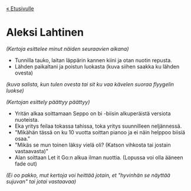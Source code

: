 [« Etusivulle](https://20tiko4.github.io/tiimiesittely/)

# Aleksi Lahtinen

*(Kertoja esittelee minut näiden seuraavien aikana)*

- Tunnilla tauko, laitan läppärin kannen kiini ja otan nuotin repusta.
- Lähden paikaltani ja poistun luokasta (kuva siihen saakka ku lähden ovesta)

*(kuva salista, kun tulen ovesta tai sit ku vaa kävelen suoraa flyygelin luokse)*

*(Kertojan esittely päättyy päättyy)*

- Yritän alkaa soittamaan Seppo on bi -biisin alkuperäistä versiota nuoteista.
- Eka yritys feilaa tokassa tahissa, toka yritys suunnilleen neljännessä. 
- "Mikähän tässä on ku 10 vuotta soittan pianoo ja ei näin helppoo biisiä osaa."
- "Mikäs se mun toinen läksy vielä oli? (Katson vihkosta tai jostain vastaavasta)"
- Alan soittaan Let it Go:n alkua ilman nuottia. (Lopussa voi olla ääneen fade out)

*(Ei oo pakko, mut kertoja voi heittää jotain, et "hyvinhän se näyttää sujuvan" tai jotai vastaavaa)*